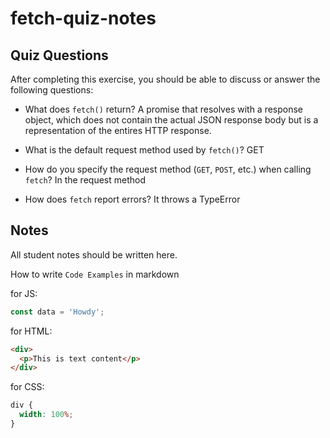 # fetch-quiz-notes

## Quiz Questions

After completing this exercise, you should be able to discuss or answer the following questions:

- What does `fetch()` return?
  A promise that resolves with a response object, which does not contain the actual JSON response body but is a representation of the entires HTTP response.

- What is the default request method used by `fetch()`?
  GET

- How do you specify the request method (`GET`, `POST`, etc.) when calling `fetch`?
  In the request method

- How does `fetch` report errors?
  It throws a TypeError

## Notes

All student notes should be written here.

How to write `Code Examples` in markdown

for JS:

```javascript
const data = 'Howdy';
```

for HTML:

```html
<div>
  <p>This is text content</p>
</div>
```

for CSS:

```css
div {
  width: 100%;
}
```
